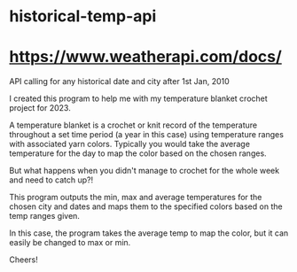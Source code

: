 # historical-temp-api
# https://www.weatherapi.com/docs/

API calling for any historical date and city after  1st Jan, 2010 


I created this program to help me with my temperature blanket crochet project for 2023.

A temperature blanket is a crochet or knit record of the temperature throughout a set time period (a year in this case) using temperature ranges with associated yarn colors. Typically you would take the average temperature for the day to map the color based on the chosen ranges.

But what happens when you didn't manage to crochet for the whole week and need to catch up?!

This program outputs the min, max and average temperatures for the chosen city and dates and maps them to the specified colors based on the temp ranges given. 

In this case, the program takes the average temp to map the color, but it can easily be changed to max or min.

Cheers!



